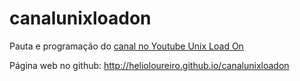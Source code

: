 # canalunixloadon
Pauta e programação do [canal no Youtube Unix Load On](https://www.youtube.com/UnixLoadOn)

Página web no github: http://helioloureiro.github.io/canalunixloadon


